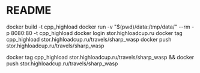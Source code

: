 # README #

docker build -t cpp_highload
docker run -v "$(pwd)/data:/tmp/data/" --rm -p 8080:80 -t cpp_highload
docker login stor.highloadcup.ru
docker tag cpp_highload stor.highloadcup.ru/travels/sharp_wasp
docker push stor.highloadcup.ru/travels/sharp_wasp

docker tag cpp_highload stor.highloadcup.ru/travels/sharp_wasp && docker push stor.highloadcup.ru/travels/sharp_wasp